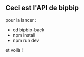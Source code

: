 ## Ceci est l'API de bipbip
pour la lancer :
- cd bipbip-back
- npm install
- npm run dev

et voilà !
